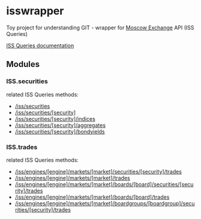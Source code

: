# isswrapper
Toy project for understanding GIT - wrapper for [Moscow Exchange](http://moex.com)  API (ISS Queries)

[ISS Queries documentation](https://iss.moex.com/iss/reference)

## Modules

### ISS.securities
related ISS Queries methods:
- [/iss/securities](https://iss.moex.com/iss/reference/5)
- [/iss/securities/[security]](https://iss.moex.com/iss/reference/13)
- [/iss/securities/[security]/indices](https://iss.moex.com/iss/reference/160)
- [/iss/securities/[security]/aggregates](https://iss.moex.com/iss/reference/214)
- [/iss/securities/[security]/bondyields](https://iss.moex.com/iss/reference/713)

### ISS.trades
related ISS Queries methods:
- [/iss/engines/[engine]/markets/[market]/securities/[security]/trades](https://iss.moex.com/iss/reference/55)
- [/iss/engines/[engine]/markets/[market]/trades](https://iss.moex.com/iss/reference/35)
- [/iss/engines/[engine]/markets/[market]/boards/[board]/securities/[security]/trades](https://iss.moex.com/iss/reference/56)
- [/iss/engines/[engine]/markets/[market]/boards/[board]/trades](https://iss.moex.com/iss/reference/34)
- [/iss/engines/[engine]/markets/[market]/boardgroups/[boardgroup]/securities/[security]/trades](https://iss.moex.com/iss/reference/60)